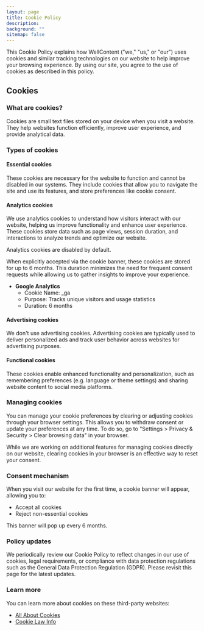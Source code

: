 ```yaml
---
layout: page
title: Cookie Policy
description:
background: ""
sitemap: false
---
```


This Cookie Policy explains how WellContent ("we," "us," or "our") uses cookies and similar tracking technologies on our website to help improve your browsing experience. By using our site, you agree to the use of cookies as described in this policy.

## Cookies

### What are cookies?

Cookies are small text files stored on your device when you visit a website. They help websites function efficiently, improve user experience, and provide analytical data.

### Types of cookies

#### Essential cookies

These cookies are necessary for the website to function and cannot be disabled in our systems. They include cookies that allow you to navigate the site and use its features, and store preferences like cookie consent.

#### Analytics cookies

We use analytics cookies to understand how visitors interact with our website, helping us improve functionality and enhance user experience. These cookies store data such as page views, session duration, and interactions to analyze trends and optimize our website.

Analytics cookies are disabled by default.

When explicitly accepted via the cookie banner, these cookies are stored for up to 6 months. This duration minimizes the need for frequent consent requests while allowing us to gather insights to improve your experience.

- **Google Analytics**
  - Cookie Name: \_ga
  - Purpose: Tracks unique visitors and usage statistics
  - Duration: 6 months

#### Advertising cookies

We don't use advertising cookies. Advertising cookies are typically used to deliver personalized ads and track user behavior across websites for advertising purposes.

#### Functional cookies

These cookies enable enhanced functionality and personalization, such as remembering preferences (e.g. language or theme settings) and sharing website content to social media platforms.

### Managing cookies

You can manage your cookie preferences by clearing or adjusting cookies through your browser settings. This allows you to withdraw consent or update your preferences at any time. To do so, go to "Settings > Privacy & Security > Clear browsing data" in your browser.

While we are working on additional features for managing cookies directly on our website, clearing cookies in your browser is an effective way to reset your consent.

### Consent mechanism

When you visit our website for the first time, a cookie banner will appear, allowing you to:

- Accept all cookies
- Reject non-essential cookies

This banner will pop up every 6 months.

### Policy updates

We periodically review our Cookie Policy to reflect changes in our use of cookies, legal requirements, or compliance with data protection regulations such as the General Data Protection Regulation (GDPR). Please revisit this page for the latest updates.

### Learn more

You can learn more about cookies on these third-party websites:

- [All About Cookies](https://www.allaboutcookies.org/)
- [Cookie Law Info](https://www.cookielawinfo.com/internet-cookies/)
